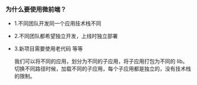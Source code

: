 ### 为什么要使用微前端？

- 1.不同团队开发同一个应用技术栈不同
- 2.不同团队都希望独立开发，上线时独立部署
- 3.新项目需要使用老代码 等等

  我们可以将不同的应用，划分为不同的子应用，将子应用打包为不同的 lib。切换不同路径时候，加载不同的子应用，每个子应用都是独立的，没有技术栈的限制。
